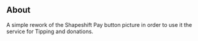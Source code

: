 About
-----

A simple rework of the Shapeshift Pay button picture in order to use it the service for Tipping and donations.
